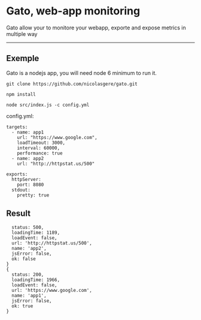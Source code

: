 Gato, web-app monitoring
===================


Gato allow your to monitore your webapp, exporte and expose metrics in multiple way

----------


Exemple
-------------
Gato is a nodejs app, you will need node 6 minimum to run it.

```
git clone https://github.com/nicolasgere/gato.git
```

```
npm install
```

```
node src/index.js -c config.yml
```

config.yml:
```
targets:
  - name: app1
    url: "https://www.google.com",
    loadTimeout: 3000,
    interval: 60000,
    performance: true
  - name: app2
    url: "http://httpstat.us/500"

exports:
  httpServer:
    port: 8080
  stdout:
    pretty: true
```

Result
-----------

```{ 
  status: 500,
  loadingTime: 1189,
  loadEvent: false,
  url: 'http://httpstat.us/500',
  name: 'app2',
  jsError: false,
  ok: false
}
{ 
  status: 200,
  loadingTime: 1966,
  loadEvent: false,
  url: 'https://www.google.com',
  name: 'app1',
  jsError: false,
  ok: true
}
  ```